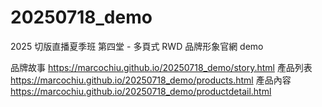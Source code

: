 # 20250718_demo
2025 切版直播夏季班 第四堂 - 多頁式 RWD 品牌形象官網 demo

品牌故事
https://marcochiu.github.io/20250718_demo/story.html
產品列表
https://marcochiu.github.io/20250718_demo/products.html
產品內容
https://marcochiu.github.io/20250718_demo/productdetail.html
